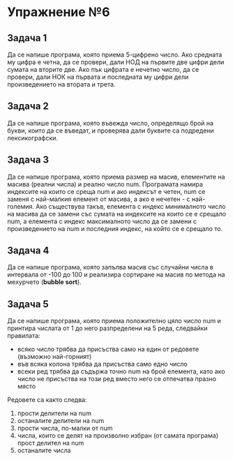 # Упражнение №6

## Задача 1
Да се напише програма, която приема 5-цифрено число. Ако средната му цифра е четна, да се провери, дали НОД на първите две цифри дели сумата на вторите две. Ако пък цифрата е нечетно число, да се провери, дали НОК на първата и последната му цифри дели произведението на втората и трета.

## Задача 2
Да се напише програма, която въвежда число, определящо брой на букви, които да се въведат, и проверява дали буквите са подредени лексикографски.

## Задача 3
Да се напише програма, която приема размер на масив, елементите на масива (реални числа) и реално число num. Програмата намира индексите на които се среща num и ако индексът е четен, num се заменя с най-малкия елемент от масива, а ако е нечетен - с най-големия. Ако съществува такъв, елемента с индекс минималното число на масива да се замени със сумата на индексите на които се е срещало num, а елемента с индекс максималното число да се замени с произведението на num и последния индекс, на който се e срещало то.

## Задача 4
Да се напише програма, която запълва масив със случайни числа в интервала от -100 до 100 и реализира сортиране на масив по метода на мехурчето (**bubble sort**).

## Задача 5
Да се напише програма, която приема положително цяло число num и принтира числата от 1 до него разпределени на 5 реда, следвайки правилата:
 * всяко число трябва да присъства само на един от редовете (възможно най-горният)
 * във всяка колона трябва да присъства само едно число
 * всеки ред трябва да съдържа точно num на брой елемента, като ако число не присъства на този ред вместо него се отпечатва празно място  

Редовете са както следва:
 1. прости делители на num
 2. останалите делители на num
 3. прости числа, по-малки от num
 4. числа, които се делят на произволно избран (от самата програма) прост делител на num
 5. останалите числа


